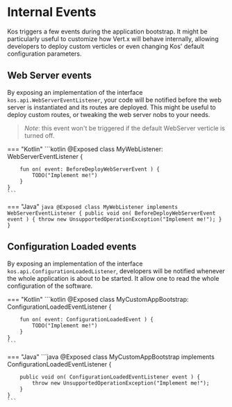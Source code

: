 # Internal Events
Kos triggers a few events during the application bootstrap. It might be particularly
useful to customize how Vert.x will behave internally, allowing developers to deploy
custom verticles or even changing Kos' default configuration parameters.

## Web Server events
By exposing an implementation of the interface `kos.api.WebServerEventListener`,
your code will be notified before the web server is instantiated and its routes
are deployed. This might be useful to deploy custom routes, or tweaking the web
server nobs to your needs.

> *Note*: this event won't be triggered if the default WebServer verticle is turned off.

=== "Kotlin"
    ```kotlin
    @Exposed
    class MyWebListener: WebServerEventListener {
    
        fun on( event: BeforeDeployWebServerEvent ) {
            TODO("Implement me!")
        }
    }
    ```

=== "Java"
    ```java
    @Exposed
    class MyWebListener implements WebServerEventListener {
        public void on( BeforeDeployWebServerEvent event ) {
            throw new UnsupportedOperationException("Implement me!");
        }
    }
    ```

## Configuration Loaded events
By exposing an implementation of the interface `kos.api.ConfigurationLoadedListener`,
developers will be notified whenever the whole application is about to be
started. It allow one to read the whole configuration of the software.

=== "Kotlin"
    ```kotlin
    @Exposed
    class MyCustomAppBootstrap: ConfigurationLoadedEventListener {
    
        fun on( event: ConfigurationLoadedEvent ) {
            TODO("Implement me!")
        }
    }
    ```

=== "Java"
    ```java
    @Exposed
    class MyCustomAppBootstrap implements ConfigurationLoadedEventListener {
    
        public void on( ConfigurationLoadedEventListener event ) {
            throw new UnsupportedOperationException("Implement me!");
        }
    }
    ```
